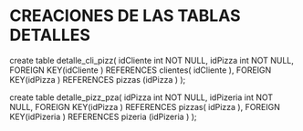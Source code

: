 CREACIONES DE LAS TABLAS DETALLES
====================================
create table detalle_cli_pizz(
idCliente int NOT NULL,
idPizza int NOT NULL,
FOREIGN KEY(idCliente ) REFERENCES clientes( idCliente ),
FOREIGN KEY(idPizza ) REFERENCES pizzas (idPizza )
);

create table detalle_pizz_pza(
idPizza int NOT NULL,
idPizeria int NOT NULL,
FOREIGN KEY(idPizza ) REFERENCES pizzas( idPizza ),
FOREIGN KEY(idPizeria ) REFERENCES pizeria (idPizeria )
);
